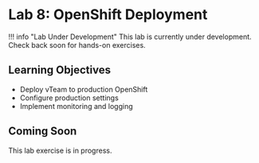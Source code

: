 # Lab 8: OpenShift Deployment

!!! info "Lab Under Development"
    This lab is currently under development. Check back soon for hands-on exercises.

## Learning Objectives

- Deploy vTeam to production OpenShift
- Configure production settings
- Implement monitoring and logging

## Coming Soon

This lab exercise is in progress.
